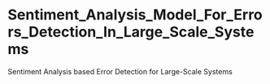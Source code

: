 # Sentiment_Analysis_Model_For_Errors_Detection_In_Large_Scale_Systems
Sentiment Analysis based Error Detection for Large-Scale Systems
